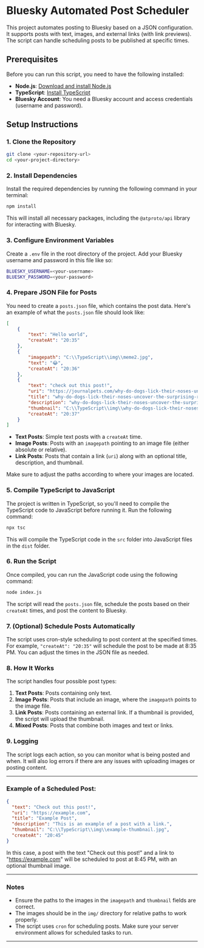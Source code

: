 # Bluesky Automated Post Scheduler

This project automates posting to Bluesky based on a JSON configuration. It supports posts with text, images, and external links (with link previews). The script can handle scheduling posts to be published at specific times.

## Prerequisites

Before you can run this script, you need to have the following installed:

- **Node.js**: [Download and install Node.js](https://nodejs.org/)
- **TypeScript**: [Install TypeScript](https://www.typescriptlang.org/download)
- **Bluesky Account**: You need a Bluesky account and access credentials (username and password).

## Setup Instructions

### 1. Clone the Repository

```bash
git clone <your-repository-url>
cd <your-project-directory>
```

### 2. Install Dependencies

Install the required dependencies by running the following command in your terminal:

```bash
npm install
```

This will install all necessary packages, including the `@atproto/api` library for interacting with Bluesky.

### 3. Configure Environment Variables

Create a `.env` file in the root directory of the project. Add your Bluesky username and password in this file like so:

```bash
BLUESKY_USERNAME=<your-username>
BLUESKY_PASSWORD=<your-password>
```

### 4. Prepare JSON File for Posts

You need to create a `posts.json` file, which contains the post data. Here's an example of what the `posts.json` file should look like:

```json
[
    {
        "text": "Hello world",
        "createAt": "20:35"
    },
    {
        "imagepath": "C:\\TypeScript\\img\\meme2.jpg",
        "text": "😂",
        "createAt": "20:36"
    },
    {
        "text": "check out this post!",
        "uri": "https://journalpets.com/why-do-dogs-lick-their-noses-uncover-the-surprising-reasons/",
        "title": "why-do-dogs-lick-their-noses-uncover-the-surprising-reasons",
        "description": "why-do-dogs-lick-their-noses-uncover-the-surprising-reasons",
        "thumbnail": "C:\\TypeScript\\img\\why-do-dogs-lick-their-noses-close-up-shot-of-a-playful-dog-with-a-bright.webp",
        "createAt": "20:37"
    }
]
```

- **Text Posts**: Simple text posts with a `createAt` time.
- **Image Posts**: Posts with an `imagepath` pointing to an image file (either absolute or relative).
- **Link Posts**: Posts that contain a link (`uri`) along with an optional title, description, and thumbnail.

Make sure to adjust the paths according to where your images are located.

### 5. Compile TypeScript to JavaScript

The project is written in TypeScript, so you'll need to compile the TypeScript code to JavaScript before running it. Run the following command:

```bash
npx tsc
```

This will compile the TypeScript code in the `src` folder into JavaScript files in the `dist` folder.

### 6. Run the Script

Once compiled, you can run the JavaScript code using the following command:

```bash
node index.js
```

The script will read the `posts.json` file, schedule the posts based on their `createAt` times, and post the content to Bluesky.

### 7. (Optional) Schedule Posts Automatically

The script uses cron-style scheduling to post content at the specified times. For example, `"createAt": "20:35"` will schedule the post to be made at 8:35 PM. You can adjust the times in the JSON file as needed.

### 8. How It Works

The script handles four possible post types:

1. **Text Posts**: Posts containing only text.
2. **Image Posts**: Posts that include an image, where the `imagepath` points to the image file.
3. **Link Posts**: Posts containing an external link. If a thumbnail is provided, the script will upload the thumbnail.
4. **Mixed Posts**: Posts that combine both images and text or links.

### 9. Logging

The script logs each action, so you can monitor what is being posted and when. It will also log errors if there are any issues with uploading images or posting content.

---

### Example of a Scheduled Post:

```json
{
  "text": "Check out this post!",
  "uri": "https://example.com",
  "title": "Example Post",
  "description": "This is an example of a post with a link.",
  "thumbnail": "C:\\TypeScript\\img\\example-thumbnail.jpg",
  "createAt": "20:45"
}
```

In this case, a post with the text "Check out this post!" and a link to "https://example.com" will be scheduled to post at 8:45 PM, with an optional thumbnail image.

---

### Notes

- Ensure the paths to the images in the `imagepath` and `thumbnail` fields are correct.
- The images should be in the `img/` directory for relative paths to work properly.
- The script uses `cron` for scheduling posts. Make sure your server environment allows for scheduled tasks to run.

---
```